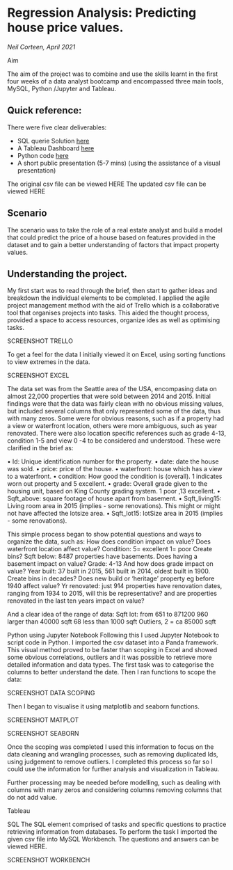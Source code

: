 # Regression Analysis: Predicting house price values.

_Neil Corteen, April 2021_

Aim

The aim of the project was to combine and use the skills learnt in the first four weeks of a data analyst bootcamp and encompassed three main tools, MySQL, Python /Jupyter and  Tableau.

## Quick reference:
There were five clear deliverables:

- SQL querie Solution [here](./SQL/SQL_Solution.md)
- A Tableau Dashboard [here](./Tableau/Tablue.md)
- Python code [here](./Python/README.md)
- A short public presentation (5-7 mins)
(using the assistance of a visual presentation) 

The original csv file can be viewed HERE
The updated csv file can be viewed HERE


## Scenario

The scenario was to take the role of a real estate analyst and build a model that could predict the price of a house based on features provided in the dataset and to gain a better understanding of factors that impact property values.

## Understanding the project.

My first start was to read through the brief, then start to gather ideas and breakdown the individual elements to be completed. I applied the agile project management method with the aid of Trello which is a collaborative tool that organises projects into tasks. This aided the thought process, provided a space to access resources, organize ides as well as optimising tasks. 

SCREENSHOT TRELLO

 
To get a feel for the data I initially viewed it on Excel, using sorting functions to view extremes in the data. 


SCREENSHOT EXCEL


The data set was from the Seattle area of the USA, encompasing data on almost 22,000 properties that were sold between 2014 and 2015. Initial findings were that the data was fairly clean with no obvious missing values, but included several columns that only represented some of the data, thus with many zeros. Some were for obvious reasons, such as if a property had a view or waterfront location, others were more ambiguous, such as year renovated. There were also location specific references such as grade 4-13, condition 1-5 and view 0 -4 to be considered and understood. These were clarified in the brief as:

•    Id: Unique identification number for the property.
•    date: date the house was sold.
•    price: price of the house.
•    waterfront: house which has a view to a waterfront.
•    condition: How good the condition is (overall). 1 indicates worn out property and 5 excellent.
•    grade: Overall grade given to the housing unit, based on King County grading system. 1 poor ,13 excellent.
•    Sqft_above: square footage of house apart from basement.
•    Sqft_living15: Living room area in 2015 (implies - some renovations). This might or might not have affected the lotsize area.
•    Sqft_lot15: lotSize area in 2015 (implies - some renovations).


This simple process began to show potential questions and ways to organize the data, such as:
How does condition impact on value?
Does waterfront location affect value?
Condition: 5= excellent 1= poor Create bins?
Sqft below: 8487 properties have basements. Does having a basement impact on value?
Grade:  4-13 And how does grade impact on value?
Year built: 37 built in 2015, 561 built in 2014, oldest built in 1900. Create bins in decades? Does new build or  ‘heritage’ property eg before 1940 affect value?
Yr renovated: just 914 properties have renovation dates, ranging from 1934 to 2015, will this be representative? and are properties renovated in the last ten years impact on value?

And a clear idea of the range of data:
Sqft lot: from 651 to 871200
960 larger than 40000 sqft
68 less than 1000 sqft
Outliers, 2 = ca 85000 sqft







Python using Jupyter Notebook
Following this I used Jupyter Notebook to script code in Python. I imported the csv dataset into a Panda framework. This visual method proved to be faster than scoping in Excel and showed some obvious correlations, outliers and it was possible to retrieve more detailed information and data types. The first task was to categorise the columns to better understand the date. Then I ran functions to scope the data:



SCREENSHOT DATA SCOPING


Then I began to visualise it using matplotlib and seaborn functions. 

SCREENSHOT MATPLOT

SCREENSHOT SEABORN


Once the scoping was completed I used this information to focus on the data cleaning and wrangling processes, such as removing duplicated Ids, using judgement to remove outliers. I completed this process so far so I could use the information for further analysis and visualization in Tableau. 

Further processing may be needed before modelling, such as dealing with columns with many zeros and considering columns removing columns that do not add value.

Tableau 


SQL
The SQL element comprised of tasks and specific questions to practice retrieving information from databases. To perform the task I imported the given csv file into MySQL Workbench. The questions and answers can be viewed HERE.

SCREENSHOT WORKBENCH













